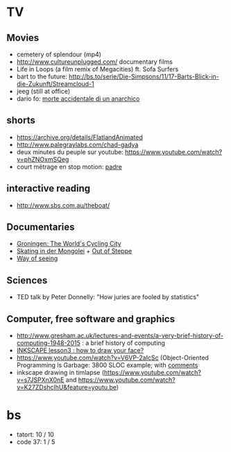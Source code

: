 # TV

## Movies

- cemetery of splendour (mp4)
- http://www.cultureunplugged.com/ documentary films
- Life in Loops (a film remix of Megacities) ft. Sofa Surfers
- bart to the future: http://bs.to/serie/Die-Simpsons/11/17-Barts-Blick-in-die-Zukunft/Streamcloud-1
- jeeg (still at office)
- dario fo: [morte accidentale di un anarchico](https://www.youtube.com/watch?v=d53F8rQXUnA)

## shorts

- https://archive.org/details/FlatlandAnimated
- http://www.palegraylabs.com/chad-gadya
- deux minutes du peuple sur youtube: https://www.youtube.com/watch?v=phZNOxmSQeg
- court métrage en stop motion: [padre](https://vimeo.com/162326419)

## interactive reading

- http://www.sbs.com.au/theboat/

## Documentaries

- [Groningen: The World's Cycling City](https://www.youtube.com/watch?v=fv38J7SKH_g)
- [Skating in der Mongolei](https://vimeo.com/155103392) + [Out of Steppe](https://vimeo.com/154840966)
- [Way of seeing](https://www.youtube.com/watch?v=0pDE4VX_9Kk&list=PLlhSx0L1hpaGKfq1qXe1vWUhG1EgIN9Yf)

## Sciences

- TED talk by Peter Donnelly: "How juries are fooled by statistics"

## Computer, free software and graphics

- http://www.gresham.ac.uk/lectures-and-events/a-very-brief-history-of-computing-1948-2015 : a brief history of computing
- [INKSCAPE lesson3 : how to draw your face?](https://www.youtube.com/watch?v=EvLJAF83feI&feature=youtu.be)
- https://www.youtube.com/watch?v=V6VP-2aIcSc (Object-Oriented Programming is Garbage: 3800 SLOC example; with [comments](https://news.ycombinator.com/item?id=11342683)
- inkscape drawing in timlapse (https://www.youtube.com/watch?v=s7JSPXnX0nE and https://www.youtube.com/watch?v=K27ZDshclhU&feature=youtu.be)

# bs

- tatort: 10 / 10
- code 37: 1 / 5
